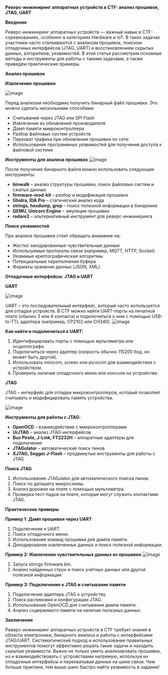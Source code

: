 **Реверс-инжиниринг аппаратных устройств в CTF: анализ прошивок, JTAG, UART**

**Введение**

Реверс-инжиниринг аппаратных устройств — важный навык в CTF-соревнованиях, особенно в категориях Hardware и IoT. В таких задачах участники часто сталкиваются с анализом прошивок, поиском отладочных интерфейсов (JTAG, UART) и восстановлением скрытых данных, алгоритмов, уязвимостей. В этой статье рассмотрим основные методы и инструменты для работы с такими задачами, а также приведем практические примеры.

**Анализ прошивок**


**Извлечение прошивки**

![image](https://github.com/user-attachments/assets/1a0cc82b-20e0-4710-b476-433ddf37da6b)

Перед анализом необходимо получить бинарный файл прошивки. Это можно сделать несколькими способами:

- Считывание через JTAG или SPI Flash
- Извлечение из обновлений производителя
- Дамп памяти микроконтроллера
- Разбор файловых систем устройств
- Перехват трафика при обновлении прошивки по сети
- Использование программных уязвимостей для получения доступа к файловой системе

**Инструменты для анализа прошивок**
![image](https://github.com/user-attachments/assets/648e30f8-5622-45e3-ac50-735ac2b99ee7)

После получения бинарного файла можно использовать следующие инструменты:

- **binwalk** – анализ структуры прошивки, поиск файловых систем и сжатых данных
- **firmware-mod-kit** – разбор и модификация прошивок
- **Ghidra, IDA Pro** – статический анализ кода
- **strings, hexdump, grep** – поиск полезной информации в бинарнике
- **QEMU, Unicorn Engine** – эмуляция прошивки
- **radare2** – альтернативный инструмент для реверс-инжиниринга

**Поиск уязвимостей**

При анализе прошивки стоит обращать внимание на:

- Жестко закодированные чувствительные данные
- Используемые протоколы связи (например, MQTT, HTTP, Socket)
- Уязвимые криптографические алгоритмы
- Потенциальные переполнения буфера
- Форматы хранения данных (JSON, XML)

**Отладочные интерфейсы: JTAG и UART**

**UART**


![image](https://github.com/user-attachments/assets/8d67dc05-df11-410b-b2db-346db5602e6c)


UART – это последовательный интерфейс, который часто используется для отладки устройств. В CTF можно найти UART-порты на печатной плате (обычно 3 или 4 контакта) и подключиться к ним с помощью USB-to-TTL адаптера (например, CP2102 или CH340).
![image](https://github.com/user-attachments/assets/8e6b1be0-6e78-4dfc-ac03-288c9d6e2248)

**Как найти и подключиться к UART:**

1. Идентифицировать порты с помощью мультиметра или осциллографа.
2. Подключиться через адаптер (скорость обычно 115200 бод, но может быть другой).
3. Использовать minicom, screen или picocom для взаимодействия с устройством.
4. Проверить наличие отладочного меню или консоли на устройстве.

**JTAG**

JTAG – интерфейс для отладки микроконтроллеров, который позволяет считывать и модифицировать память устройства.

![image](https://github.com/user-attachments/assets/2201d51f-60ca-437d-94bc-3ece738986aa)

**Инструменты для работы с JTAG:**

- **OpenOCD** – взаимодействие с микроконтроллерами
- **UrJTAG** – анализ JTAG-интерфейсов
- **Bus Pirate, J-Link, FT2232H** – аппаратные адаптеры для подключения
- **JTAGulator** – автоматический поиск пинов
- **XJTAG, Segger J-Flash** – продвинутые инструменты для работы с JTAG

**Поиск JTAG**

1. Использование JTAGulator для автоматического поиска пинов.
2. Поиск по даташиту микросхемы.
3. Анализ дорожек на плате с помощью мультиметра.
4. Проверка тест-падов на плате, которые могут служить контактами JTAG.

**Практические примеры**

**Пример 1: Дамп прошивки через UART**

1. Подключение к UART.
1. Поиск отладочного меню.
1. Использование команд прошивки для дампа памяти.
1. Декодирование извлеченных данных и поиск полезной информации.

**Пример 2: Извлечение чувствительных данных из прошивки**
![image](https://github.com/user-attachments/assets/c9d70cb4-c7f0-4f34-a980-d8b9851714aa)


1. Запуск stirngs firmware.bin.
1. Анализ найденных строк и поиск учётных данных или другой полезной информации.

**Пример 3: Подключение к JTAG и считывание памяти**

1. Подключение адаптера JTAG к устройству.
1. Поиск распиновки и конфигурации JTAG.
1. Использование OpenOCD для считывания дампа памяти.
1. Анализ содержимого памяти на наличие полезных данных.

**Заключение**

Реверс-инжиниринг аппаратных устройств в CTF требует знаний в области электроники, бинарного анализа и работы с интерфейсами JTAG/UART. Систематический подход и использование правильных инструментов помогут эффективно решать такие задачи и находить скрытые уязвимости. Важно не только уметь анализировать прошивки, но и взаимодействовать с устройствами напрямую, используя их отладочные интерфейсы и перехватывая данные на шине связи. Чем больше практики, тем выше шанс быстро найти уязвимость в задании!

